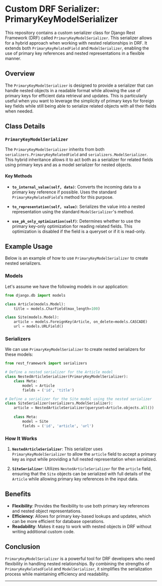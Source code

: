 # Custom DRF Serializer: PrimaryKeyModelSerializer

This repository contains a custom serializer class for Django Rest Framework (DRF) called `PrimaryKeyModelSerializer`. This serializer allows for a hybrid approach when working with nested relationships in DRF. It extends both `PrimaryKeyRelatedField` and `ModelSerializer`, enabling the use of primary key references and nested representations in a flexible manner.

## Overview

The `PrimaryKeyModelSerializer` is designed to provide a serializer that can handle nested objects in a readable format while allowing the use of primary keys for efficient data retrieval and updates. This is particularly useful when you want to leverage the simplicity of primary keys for foreign key fields while still being able to serialize related objects with all their fields when needed.

## Class Details

### `PrimaryKeyModelSerializer`

The `PrimaryKeyModelSerializer` inherits from both `serializers.PrimaryKeyRelatedField` and `serializers.ModelSerializer`. This hybrid inheritance allows it to act both as a serializer for related fields using primary keys and as a model serializer for nested objects.

#### Key Methods

- **`to_internal_value(self, data)`**: Converts the incoming data to a primary key reference if possible. Uses the standard `PrimaryKeyRelatedField`'s method for this purpose.
  
- **`to_representation(self, value)`**: Serializes the value into a nested representation using the standard `ModelSerializer`'s method.
  
- **`use_pk_only_optimization(self)`**: Determines whether to use the primary key-only optimization for reading related fields. This optimization is disabled if the field is a queryset or if it is read-only.

## Example Usage

Below is an example of how to use `PrimaryKeyModelSerializer` to create nested serializers.

### Models

Let's assume we have the following models in our application:

```python
from django.db import models

class Article(models.Model):
    title = models.CharField(max_length=100)

class Site(models.Model):
    article = models.ForeignKey(Article, on_delete=models.CASCADE)
    url = models.URLField()
```

### Serializers

We can use `PrimaryKeyModelSerializer` to create nested serializers for these models:

```python
from rest_framework import serializers

# Define a nested serializer for the Article model
class NestedArticleSerializer(PrimaryKeyModelSerializer):
    class Meta:
        model = Article
        fields = ('id', 'title')

# Define a serializer for the Site model using the nested serializer
class SiteSerializer(serializers.ModelSerializer):
    article = NestedArticleSerializer(queryset=Article.objects.all())
    
    class Meta:
        model = Site
        fields = ('id', 'article', 'url')
```

### How It Works

1. **`NestedArticleSerializer`**: This serializer uses `PrimaryKeyModelSerializer` to allow the `article` field to accept a primary key as input while providing a full nested representation when serialized.

2. **`SiteSerializer`**: Utilizes `NestedArticleSerializer` for the `article` field, ensuring that the `Site` objects can be serialized with full details of the `Article` while allowing primary key references in the input data.

## Benefits

- **Flexibility**: Provides the flexibility to use both primary key references and nested object representations.
- **Efficiency**: Allows for primary key-based lookups and updates, which can be more efficient for database operations.
- **Readability**: Makes it easy to work with nested objects in DRF without writing additional custom code.

## Conclusion

`PrimaryKeyModelSerializer` is a powerful tool for DRF developers who need flexibility in handling nested relationships. By combining the strengths of `PrimaryKeyRelatedField` and `ModelSerializer`, it simplifies the serialization process while maintaining efficiency and readability.

---
